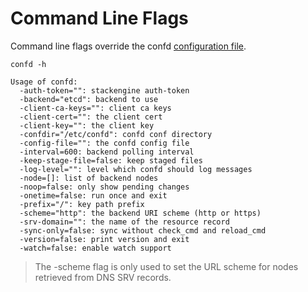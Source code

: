 # Command Line Flags

Command line flags override the confd [configuration file](configuration-guide.md).

```
confd -h
```

```Text
Usage of confd:
  -auth-token="": stackengine auth-token
  -backend="etcd": backend to use
  -client-ca-keys="": client ca keys
  -client-cert="": the client cert
  -client-key="": the client key
  -confdir="/etc/confd": confd conf directory
  -config-file="": the confd config file
  -interval=600: backend polling interval
  -keep-stage-file=false: keep staged files
  -log-level="": level which confd should log messages
  -node=[]: list of backend nodes
  -noop=false: only show pending changes
  -onetime=false: run once and exit
  -prefix="/": key path prefix
  -scheme="http": the backend URI scheme (http or https)
  -srv-domain="": the name of the resource record
  -sync-only=false: sync without check_cmd and reload_cmd
  -version=false: print version and exit
  -watch=false: enable watch support
```

> The -scheme flag is only used to set the URL scheme for nodes retrieved from DNS SRV records.
